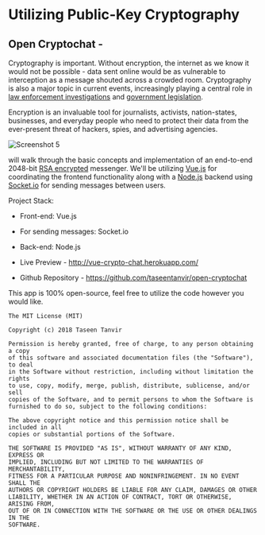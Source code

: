 # Utilizing Public-Key Cryptography

## Open Cryptochat -

Cryptography is important. Without encryption, the internet as we know it would not be possible - data sent online would be as vulnerable to interception as a message shouted across a crowded room. Cryptography is also a major topic in current events, increasingly playing a central role in [law enforcement investigations](https://en.wikipedia.org/wiki/FBI%E2%80%93Apple_encryption_dispute) and [government legislation](https://www.politico.com/tipsheets/morning-cybersecurity/2017/11/10/texas-shooting-could-revive-encryption-legislation-223290).

Encryption is an invaluable tool for journalists, activists, nation-states, businesses, and everyday people who need to protect their data from the ever-present threat of hackers, spies, and advertising agencies.

![Screenshot 5](https://cdn.patricktriest.com/blog/images/posts/e2e-chat/screenshot_5.png)

will walk through the basic concepts and implementation of an end-to-end 2048-bit [RSA encrypted](<https://en.wikipedia.org/wiki/RSA_(cryptosystem)>) messenger. We'll be utilizing [Vue.js](https://vuejs.org/) for coordinating the frontend functionality along with a [Node.js](https://nodejs.org/en/) backend using [Socket.io](https://socket.io/) for sending messages between users.

Project Stack:

- Front-end: Vue.js
- For sending messages: Socket.io
- Back-end: Node.js

- Live Preview - http://vue-crypto-chat.herokuapp.com/
- Github Repository - https://github.com/taseentanvir/open-cryptochat

This app is 100% open-source, feel free to utilize the code however you would like.

```
The MIT License (MIT)

Copyright (c) 2018 Taseen Tanvir

Permission is hereby granted, free of charge, to any person obtaining a copy
of this software and associated documentation files (the "Software"), to deal
in the Software without restriction, including without limitation the rights
to use, copy, modify, merge, publish, distribute, sublicense, and/or sell
copies of the Software, and to permit persons to whom the Software is
furnished to do so, subject to the following conditions:

The above copyright notice and this permission notice shall be included in all
copies or substantial portions of the Software.

THE SOFTWARE IS PROVIDED "AS IS", WITHOUT WARRANTY OF ANY KIND, EXPRESS OR
IMPLIED, INCLUDING BUT NOT LIMITED TO THE WARRANTIES OF MERCHANTABILITY,
FITNESS FOR A PARTICULAR PURPOSE AND NONINFRINGEMENT. IN NO EVENT SHALL THE
AUTHORS OR COPYRIGHT HOLDERS BE LIABLE FOR ANY CLAIM, DAMAGES OR OTHER
LIABILITY, WHETHER IN AN ACTION OF CONTRACT, TORT OR OTHERWISE, ARISING FROM,
OUT OF OR IN CONNECTION WITH THE SOFTWARE OR THE USE OR OTHER DEALINGS IN THE
SOFTWARE.
```
